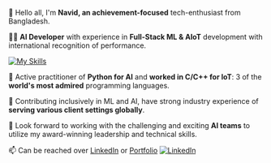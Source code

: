 👋 Hello all, I'm **Navid, an achievement-focused** tech-enthusiast from Bangladesh.

👨‍💻 **AI Developer** with experience in **Full-Stack ML & AIoT** development with international recognition of performance.


[![My Skills](https://skillicons.dev/icons?i=python,ai,c,cpp,javascript,aws&theme=light)](https://skillicons.dev)

🌱 Active practitioner of **Python for AI** and **worked in C/C++ for IoT**: 3 of the **world's most admired** programming languages. 


👀 Contributing inclusively in ML and AI, have strong industry experience of **serving various client settings globally**.

💞️ Look forward to working with the challenging and exciting **AI teams** to utilize my award-winning leadership and technical skills.

📫 Can be reached over [LinkedIn](https://linkedin.com/in/navidbinahmed) or [Portfolio](https://navidbinahmed.com)
[![LinkedIn](https://skillicons.dev/icons?i=linkedin&theme=light)](https://skillicons.dev)
